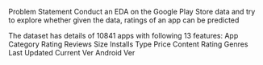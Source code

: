 Problem Statement
Conduct an EDA on the Google Play Store data and try to explore whether given the data, ratings of an app can be predicted

The dataset has details of 10841 apps with following 13 features:
App	Category	Rating	Reviews	Size	Installs	Type	Price	Content Rating	Genres	Last Updated	Current Ver	Android Ver
